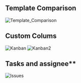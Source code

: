 ## Template Comparison
![Template_Comparison](https://github.com/user-attachments/assets/b6573cb1-e463-484e-bea8-0f83d4cfe669)

## Custom Colums
![Kanban](https://github.com/user-attachments/assets/6a3f55f7-9a90-46c8-b41e-864580dc4a98)
![Kanban2](https://github.com/user-attachments/assets/f9d4199a-9536-419a-9427-2bfb4193af9b)

## Tasks and assignee**
![Issues](https://github.com/user-attachments/assets/0a11c0c6-0397-4a90-8d18-2c41b2b6d04c)

